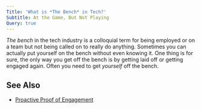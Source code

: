 ```yaml
---
Title: 'What is *The Bench* in Tech?'
Subtitle: At the Game, But Not Playing
Query: true
---
```


*The bench* in the tech industry is a colloquial term for being employed or on a team but not being called on to really do anything. Sometimes you can actually put yourself on the bench without even knowing it. One thing is for sure, the only way you get off the bench is by getting laid off or getting engaged again. Often you need to get *yourself* off the bench.

## See Also

* [Proactive Proof of Engagement](/advice/engage)
